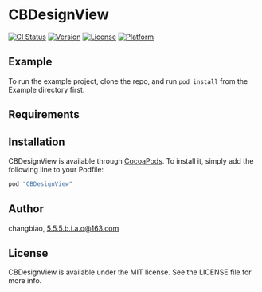 # CBDesignView

[![CI Status](http://img.shields.io/travis/changbiao/CBDesignView.svg?style=flat)](https://travis-ci.org/changbiao/CBDesignView)
[![Version](https://img.shields.io/cocoapods/v/CBDesignView.svg?style=flat)](http://cocoapods.org/pods/CBDesignView)
[![License](https://img.shields.io/cocoapods/l/CBDesignView.svg?style=flat)](http://cocoapods.org/pods/CBDesignView)
[![Platform](https://img.shields.io/cocoapods/p/CBDesignView.svg?style=flat)](http://cocoapods.org/pods/CBDesignView)

## Example

To run the example project, clone the repo, and run `pod install` from the Example directory first.

## Requirements

## Installation

CBDesignView is available through [CocoaPods](http://cocoapods.org). To install
it, simply add the following line to your Podfile:

```ruby
pod "CBDesignView"
```

## Author

changbiao, 5.5.5.b.i.a.o@163.com

## License

CBDesignView is available under the MIT license. See the LICENSE file for more info.

